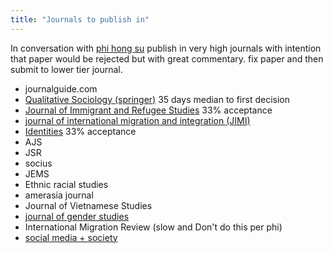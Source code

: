```yaml
---
title: "Journals to publish in"
---
```


In conversation with [phi hong su](005.Authors/Su.md)
publish in very high journals with intention that paper would be rejected but with great commentary. fix paper and then submit to lower tier journal.
- journalguide.com 
- [Qualitative Sociology (springer)](https://www.springer.com/journal/11133/aims-and-scope) 35 days median to first decision
- [Journal of Immigrant and Refugee Studies](https://www.tandfonline.com/action/journalInformation?show=aimsScope&journalCode=wimm20) 33% acceptance
- [journal of international migration and integration (JIMI)](https://www.springer.com/journal/12134) 
- [Identities](https://www.tandfonline.com/action/authorSubmission?show=instructions&journalCode=gide20) 33% acceptance
- AJS
- JSR
- socius
- JEMS
- Ethnic racial studies
- amerasia journal
- Journal of Vietnamese Studies 
- [journal of gender studies](<[https://www.tandfonline.com/doi/full/10.1080/09589236.2021.1988531](https://www.tandfonline.com/doi/full/10.1080/09589236.2021.1988531)>) 
- International Migration Review (slow and Don't do this per phi)
- [social media + society](https://journals.sagepub.com/author-instructions/SMS#ArticleTypes)